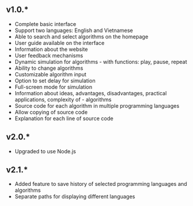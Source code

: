 ## v1.0.\*

-   Complete basic interface
-   Support two languages: English and Vietnamese
-   Able to search and select algorithms on the homepage
-   User guide available on the interface
-   Information about the website
-   User feedback mechanisms
-   Dynamic simulation for algorithms - with functions: play, pause, repeat
-   Ability to change algorithms
-   Customizable algorithm input
-   Option to set delay for simulation
-   Full-screen mode for simulation
-   Information about ideas, advantages, disadvantages, practical applications, complexity of - algorithms
-   Source code for each algorithm in multiple programming languages
-   Allow copying of source code
-   Explanation for each line of source code

## v2.0.\*

-   Upgraded to use Node.js

## v2.1.\*

-   Added feature to save history of selected programming languages and algorithms
-   Separate paths for displaying different languages
